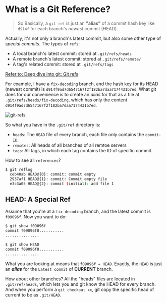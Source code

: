 # What is a Git Reference?

> So Basically, a `git ref` is just an **"alias"** of a commit hash key like `d914f` for each branch's _newest_ commit (HEAD).

Actually, it's not only a branch's latest commit, but also some other type of _special commits_.
The types of `refs`:
- A local branch's latest commit: stored at `.git/refs/heads`
- A remote branch's latest commit: stored at `.git/refs/remote/`
- A tag's related commit: stored at `.git/refs/tags`

[Refer to: Deep dive into git: Git refs](https://aboullaite.me/deep-dive-into-git-git-refs/)

For example, I have a `fix-decoding` branch, and the hash key for its HEAD (newest commit) is `d914f9ad7d6547167f2f182ba7daa7174431b7ed`. 
What git does for our convenience is to create an _alias_ for that as a file at `.git/refs/heads/fix-decoding`, which has only the content `d914f9ad7d6547167f2f182ba7daa7174431b7ed`.


![git-refs](https://user-images.githubusercontent.com/14041622/55668940-5aee7000-58a3-11e9-9f8a-0cf66091b556.gif)


So what you have in the `.git/ref` directory is:
- `heads`: The `HEAD` file of every branch, each file only contains the `commit-ID`.
- `remotes`: All heads of all branches of all remtoe servers
- `tags`: All tags, in which each tag contains the ID of specific commit.

How to see all `references`?
```sh
$ git reflog
  ceb40ab HEAD@{0}: commit: commit empty
  2937af1 HEAD@{1}: commit: Commit empty file
  e3c3a05 HEAD@{2}: commit (initial): add file 1
```



## HEAD: A Special Ref

Assume that you're at a `fix-decoding` branch, and the latest commit is `f09096f`. Now you want to do:
```sh
$ git show f09096f
commit f09096f8...........
...............

$ git show HEAD
commit f09096f8...........
...............
```
What you are looking at means that `f09096f = HEAD`. Exactly, the `HEAD` is just an _**alias**_ for the `Latest commit` of **CURRENT** branch.

How about other branches?
All the "heads" files are located in `.git/ref/heads`, which lets you and git know the HEAD for every branch. And when you perform a `git checkout xx`, git copy the specific head of current to be as `.git/HEAD`.

